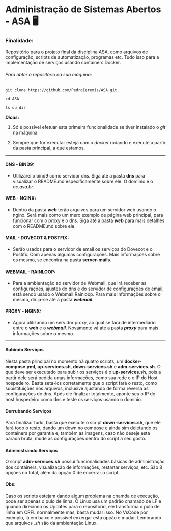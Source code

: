 # Administração de Sistemas Abertos - ASA  :desktop_computer:

### Finalidade:

Repositório para o projeto final da disciplina ASA, como arquivos de configuração, scripts de automatização, programas etc. Tudo isso para a implementação de serviços usando containers Docker.

###### Para obter o repositório na sua máquina:

```shell
git clone https://github.com/PedroIeremis/ASA.git

cd ASA

ls ou dir 
```

___Dicas:___

1. Só é possível efetuar esta primeira funcionalidade se tiver instalado o *git* na máquina.

2. Sempre que for executar esteja com o *docker* rodando e execute a partir da pasta principal, a que estamos.

---

#### DNS - BIND9:

- Utilizarei o bind9 como servidor dns. Siga até a pasta __dns__ para visualizar o README.md especificamente sobre ele. O domínio é o *ac.asa.br*.

#### WEB - NGINX:

- Dentro da pasta ___web___  terão arquivos para um servidor web usando o nginx. Será mais como um mero exemplo de página web principal, para funcionar com o proxy e o dns. Siga até a pasta ___web___ para mais detalhes com o README.md sobre ele.

#### MAIL - DOVECOT & POSTFIX:

- Serão usados para o servidor de email os serviços do Dovecot e o Postifx. Com apenas algumas configurações. Mais informações sobre os mesmo, se encontra na pasta __server-mails__.

#### WEBMAIL - RAINLOOP:

- Para a ambientação ao servidor de Webmail, que irá receber as configurações, ajustes do dns e do servidor de configurações de email, está sendo usado o Webmail Rainloop. Para mais informações sobre o mesmo, dirija-se até a pasta ___webmail___.

#### PROXY - NGINX:

- Agora utilizando um servidor proxy, ao qual se fará de intermediário entre o __web__ e o ___webmail___. Novamente vá até a pasta ___proxy___ para mais informações sobre o mesmo.

---

#### Subindo Serviços

Nesta pasta principal no momento há quatro scripts, um **docker-compose.yml**, **up-services.sh**, **down-services.sh** e **adm-services.sh**. O que deve ser executado para subir os serviços é o **up-services.sh**, pois a partir dele será pedida umas informações, como sua rede e o IP do Host hospedeiro. Basta seta-los corretamente que o script fará o resto, como subistituições nos arquivos, inclusive ajustando de forma reversa as configurações do dns. Após ele finalizar totalmente, aponte seu o IP do host hospedeiro como dns e teste os serviços usando o domínio.

#### Derrubando Serviços

Para finalizar tudo, basta que execute o script **down-services.sh**, que ele fará todo o resto, dando um down no compose e ainda sim deletando os containers por garantia e, também as imagens, caso não deseje esta parada bruta, mude as configurações dentro do script a seu gosto.

#### Administrando Serviços

O script **adm-services.sh** possui funcionalidades básicas de administração dos containers, visualização de informações, restartar serviços, etc. São 8 opções no total, além da opção 0 de encerrar o script.

#### Obs:

Caso os scripts estejam dando algum problema na chamda de execução, pode ser apenas o pulo de linha. O Linux usa um padrão chamado de LF e quando direciono os Updates para o repositório, ele transforma o pulo de linha em CRFL normalmente mas, basta mudar isso. No VsCode por exemplo, lá em baixo é possível enxergar esta opção e mudar. Lembrando que arquivos *.sh* são da ambientação Linux.
